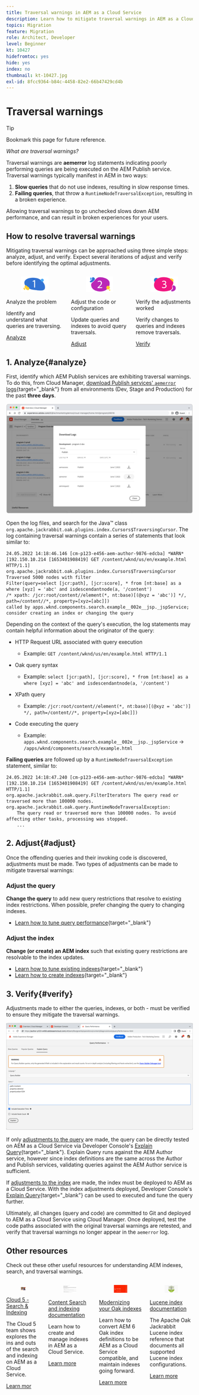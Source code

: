 ```yaml
---
title: Traversal warnings in AEM as a Cloud Service
description: Learn how to mitigate traversal warnings in AEM as a Cloud Service.
topics: Migration
feature: Migration
role: Architect, Developer
level: Beginner
kt: 10427
hidefromtoc: yes
hide: yes
index: no
thumbnail: kt-10427.jpg
exl-id: 8fcc9364-b84c-4458-82e2-66b47429cd4b
---
```

# Traversal warnings

>[!TIP]
>Bookmark this page for future reference.

_What are traversal warnings?_

Traversal warnings are __aemerror__ log statements indicating poorly performing queries are being executed on the AEM Publish service. Traversal warnings typically manifest in AEM in two ways:

1. __Slow queries__ that do not use indexes, resulting in slow response times.
1. __Failing queries__, that throw a `RuntimeNodeTraversalException`, resulting in a broken experience.

Allowing traversal warnings to go unchecked slows down AEM performance, and can result in broken experiences for your users.

## How to resolve traversal warnings

Mitigating traversal warnings can be approached using three simple steps: analyze, adjust, and verify. Expect several iterations of adjust and verify before identifying the optimal adjustments.

<div class="columns is-multiline">

<!-- Analyze -->
<div class="column is-half-tablet is-half-desktop is-one-third-widescreen" aria-label="Analyze" tabindex="0">
   <div class="x-card">
       <div class="card-image">
           <figure class="image is-16by9">
               <a href="#analyze" title="Analyze" tabindex="-1">
                   <img class="is-bordered-r-small" src="./assets/traversals/1-analyze.png" alt="Analyze">
               </a>
           </figure>
       </div>
       <div class="card-content is-padded-small">
           <div class="content">
                <p class="headline is-size-5 has-text-weight-bold">Analyze the problem</p>
               <p class="is-size-6">Identify and understand what queries are traversing.</p>
               <a href="#analyze" class="spectrum-Button spectrum-Button--outline spectrum-Button--primary spectrum-Button--sizeM">
                   <span class="spectrum-Button-label has-no-wrap has-text-weight-bold">Analyze</span>
               </a>
           </div>
       </div>
   </div>
</div>

<!-- Adjust -->
<div class="column is-half-tablet is-half-desktop is-one-third-widescreen" aria-label="Adjust" tabindex="0">
   <div class="x-card">
       <div class="card-image">
           <figure class="image is-16by9">
               <a href="#adjust" title="Adjust" tabindex="-1">
                   <img class="is-bordered-r-small" src="./assets/traversals/2-adjust.png" alt="Adjust">
               </a>
           </figure>
       </div>
       <div class="card-content is-padded-small">
           <div class="content">
                <p class="headline is-size-5 has-text-weight-bold">Adjust the code or configuration</p>
               <p class="is-size-6">Update queries and indexes to avoid query traversals.</p>
               <a href="#adjust" class="spectrum-Button spectrum-Button--outline spectrum-Button--primary spectrum-Button--sizeM">
                   <span class="spectrum-Button-label has-no-wrap has-text-weight-bold">Adjust</span>
               </a>
           </div>
       </div>
   </div>
</div>

<!-- Verify -->
<div class="column is-half-tablet is-half-desktop is-one-third-widescreen" aria-label="Verify" tabindex="0">
   <div class="x-card">
       <div class="card-image">
           <figure class="image is-16by9">
               <a href="#verify" title="Verify" tabindex="-1">
                   <img class="is-bordered-r-small" src="./assets/traversals/3-verify.png" alt="Verify">
               </a>
           </figure>
       </div>
       <div class="card-content is-padded-small">
           <div class="content">
                <p class="headline is-size-5 has-text-weight-bold">Verify the adjustments worked</p>                       
               <p class="is-size-6">Verify changes to queries and indexes remove traversals.</p>
               <a href="#verify" class="spectrum-Button spectrum-Button--outline spectrum-Button--primary spectrum-Button--sizeM">
                   <span class="spectrum-Button-label has-no-wrap has-text-weight-bold">Verify</span>
               </a>
           </div>
       </div>
   </div>
</div>

</div>

## 1. Analyze{#analyze}

First, identify which AEM Publish services are exhibiting traversal warnings. To do this, from Cloud Manager, [download Publish services' `aemerror` logs](https://experienceleague.adobe.com/docs/experience-manager-learn/cloud-service/debugging/debugging-aem-as-a-cloud-service/logs.html#cloud-manager){target="_blank"} from all environments (Dev, Stage and Production) for the past __three days__.

![Download AEM as a Cloud Service logs](./assets/traversals/download-logs.jpg)

Open the log files, and search for the Java™ class `org.apache.jackrabbit.oak.plugins.index.Cursors$TraversingCursor`. The log containing traversal warnings contain a series of statements that look similar to:

```log
24.05.2022 14:18:46.146 [cm-p123-e456-aem-author-9876-edcba] *WARN* [192.150.10.214 [1653401908419] GET /content/wknd/us/en/example.html HTTP/1.1] 
org.apache.jackrabbit.oak.plugins.index.Cursors$TraversingCursor Traversed 5000 nodes with filter 
Filter(query=select [jcr:path], [jcr:score], * from [nt:base] as a where [xyz] = 'abc' and isdescendantnode(a, '/content') 
/* xpath: /jcr:root/content//element(*, nt:base)[(@xyz = 'abc')] */, path=/content//*, property=[xyz=[abc]]) 
called by apps.wknd.components.search.example__002e__jsp._jspService; 
consider creating an index or changing the query
```

Depending on the context of the query's execution, the log statements may contain helpful information about the originator of the query:

+ HTTP Request URL associated with query execution
    
  + Example: `GET /content/wknd/us/en/example.html HTTP/1.1`

+ Oak query syntax
    
  +  Example: `select [jcr:path], [jcr:score], * from [nt:base] as a where [xyz] = 'abc' and isdescendantnode(a, '/content')`

+ XPath query
    
  + Example: `/jcr:root/content//element(*, nt:base)[(@xyz = 'abc')] */, path=/content//*, property=[xyz=[abc]])`

+ Code executing the query
    
  + Example:  `apps.wknd.components.search.example__002e__jsp._jspService` &#8594; `/apps/wknd/components/search/example.html`

__Failing queries__ are followed up by a `RuntimeNodeTraversalException` statement, similar to:

```log
24.05.2022 14:18:47.240 [cm-p123-e456-aem-author-9876-edcba] *WARN* [192.150.10.214 [1653401908419] GET /content/wknd/us/en/example.html HTTP/1.1] 
org.apache.jackrabbit.oak.query.FilterIterators The query read or traversed more than 100000 nodes.
org.apache.jackrabbit.oak.query.RuntimeNodeTraversalException: 
    The query read or traversed more than 100000 nodes. To avoid affecting other tasks, processing was stopped.
    ...
```    

## 2. Adjust{#adjust}

Once the offending queries and their invoking code is discovered, adjustments must be made. Two types of adjustments can be made to mitigate traversal warnings:

### Adjust the query

__Change the query__ to add new query restrictions that resolve to existing index restrictions. When possible, prefer changing the query to changing indexes.

+ [Learn how to tune query performance](https://experienceleague.adobe.com/docs/experience-manager-65/developing/bestpractices/troubleshooting-slow-queries.html#query-performance-tuning){target="_blank"}

### Adjust the index

__Change (or create) an AEM index__ such that existing query restrictions are resolvable to the index updates. 

+ [Learn how to tune existing indexes](https://experienceleague.adobe.com/docs/experience-manager-65/developing/bestpractices/troubleshooting-slow-queries.html#query-performance-tuning){target="_blank"}
+ [Learn how to create indexes](https://experienceleague.adobe.com/docs/experience-manager-65/developing/bestpractices/troubleshooting-slow-queries.html#create-a-new-index){target="_blank"}

## 3. Verify{#verify}

Adjustments made to either the queries, indexes, or both - must be verified to ensure they mitigate the traversal warnings.

![Explain query](./assets/traversals/verify.gif)

If only [adjustments to the query](#adjust-the-query) are made, the query can be directly tested on AEM as a Cloud Service via Developer Console's [Explain Query](https://experienceleague.adobe.com/docs/experience-manager-learn/cloud-service/debugging/debugging-aem-as-a-cloud-service/developer-console.html#queries){target="_blank"}. Explain Query runs against the AEM Author service, however since index definitions are the same across the Author and Publish services, validating queries against the AEM Author service is sufficient.

If [adjustments to the index](#adjust-the-index) are made, the index must be deployed to AEM as a Cloud Service. With the index adjustments deployed, Developer Console's [Explain Query](https://experienceleague.adobe.com/docs/experience-manager-learn/cloud-service/debugging/debugging-aem-as-a-cloud-service/developer-console.html#queries){target="_blank"} can be used to executed and tune the query further.

Ultimately, all changes (query and code) are committed to Git and deployed to AEM as a Cloud Service using Cloud Manager. Once deployed, test the code paths associated with the original traversal warnings are retested, and verify that traversal warnings no longer appear in the `aemerror` log.

## Other resources

Check out these other useful resources for understanding AEM indexes, search, and traversal warnings.

<div class="columns is-multiline">

<!-- Cloud 5 - Search &amp; Indexing -->
<div class="column is-half-tablet is-half-desktop is-one-third-widescreen" aria-label="Cloud 5 - Search &amp; Indexing" tabindex="0">
   <div class="card">
       <div class="card-image">
           <figure class="image is-16by9">
               <a href="https://experienceleague.adobe.com/docs/experience-manager-learn/cloud-service/cloud-5/cloud5-aem-search-and-indexing.html" title="Cloud 5 - Search &amp; Indexing" tabindex="-1"><img class="is-bordered-r-small" src="../../../cloud-5/imgs/009-thumb.png" alt="Cloud 5 - Search &amp; Indexing"></a>
           </figure>
       </div>
       <div class="card-content is-padded-small">
           <div class="content">
               <p class="headline is-size-6 has-text-weight-bold"><a href="https://experienceleague.adobe.com/docs/experience-manager-learn/cloud-service/cloud-5/cloud5-aem-search-and-indexing.html" title="Cloud 5 - Search &amp; Indexing">Cloud 5 - Search &amp; Indexing</a></p>
               <p class="is-size-6">The Cloud 5 team shows explores the ins and outs of the search and indexing on AEM as a Cloud Service.</p>
               <a href="https://experienceleague.adobe.com/docs/experience-manager-learn/cloud-service/cloud-5/cloud5-aem-search-and-indexing.html" class="spectrum-Button spectrum-Button--outline spectrum-Button--primary spectrum-Button--sizeM">
                   <span class="spectrum-Button-label has-no-wrap has-text-weight-bold">Learn mor</span>
               </a>
           </div>
       </div>
   </div>
</div>

<!-- Content Search and Indexing -->
<div class="column is-half-tablet is-half-desktop is-one-third-widescreen" aria-label="Content Search and Indexing
" tabindex="0">
   <div class="card">
       <div class="card-image">
           <figure class="image is-16by9">
               <a href="https://experienceleague.adobe.com/docs/experience-manager-cloud-service/content/operations/indexing.html" title="Content Search and Indexing" tabindex="-1">
                   <img class="is-bordered-r-small" src="./assets/traversals/resources--docs.png" alt="Content Search and Indexing">
               </a>
           </figure>
       </div>
       <div class="card-content is-padded-small">
           <div class="content">
               <p class="headline is-size-6 has-text-weight-bold"><a href="https://experienceleague.adobe.com/docs/experience-manager-cloud-service/content/operations/indexing.html" title="Content Search and Indexing">Content Search and indexing documentation</a></p>
               <p class="is-size-6">Learn how to create and manage indexes in AEM as a Cloud Service.</p>
               <a href="https://experienceleague.adobe.com/docs/experience-manager-cloud-service/content/operations/indexing.html" class="spectrum-Button spectrum-Button--outline spectrum-Button--primary spectrum-Button--sizeM">
                   <span class="spectrum-Button-label has-no-wrap has-text-weight-bold">Learn more</span>
               </a>
           </div>
       </div>
   </div>
</div>

<!-- Modernizing your Oak indexes -->
<div class="column is-half-tablet is-half-desktop is-one-third-widescreen" aria-label="Modernizing your Oak indexes" tabindex="0">
   <div class="card">
       <div class="card-image">
           <figure class="image is-16by9">
               <a href="https://experienceleague.adobe.com/docs/experience-manager-learn/cloud-service/migration/moving-to-aem-as-a-cloud-service/search-and-indexing.html" title="Modernizing your Oak indexes" tabindex="-1">
                   <img class="is-bordered-r-small" src="./assets/traversals/resources--aem-experts-series.png" alt="Modernizing your Oak indexes">
               </a>
           </figure>
       </div>
       <div class="card-content is-padded-small">
           <div class="content">
               <p class="headline is-size-6 has-text-weight-bold"><a href="https://experienceleague.adobe.com/docs/experience-manager-learn/cloud-service/migration/moving-to-aem-as-a-cloud-service/search-and-indexing.html" title="Modernizing your Oak indexes">Modernizing your Oak indexes</a></p>
               <p class="is-size-6">Learn how to convert AEM 6 Oak index definitions to be AEM as a Cloud Service compatible, and maintain indexes going forward.</p>
               <a href="https://experienceleague.adobe.com/docs/experience-manager-learn/cloud-service/migration/moving-to-aem-as-a-cloud-service/search-and-indexing.html" class="spectrum-Button spectrum-Button--outline spectrum-Button--primary spectrum-Button--sizeM">
                   <span class="spectrum-Button-label has-no-wrap has-text-weight-bold">Learn more</span>
               </a>
           </div>
       </div>
   </div>
</div>

<!-- Index definition documentation -->
<div class="column is-half-tablet is-half-desktop is-one-third-widescreen" aria-label="Index definition documentation" tabindex="0">
   <div class="card">
       <div class="card-image">
           <figure class="image is-16by9">
               <a href="https://jackrabbit.apache.org/oak/docs/query/lucene.html" title="Index definition documentation" tabindex="-1">
                   <img class="is-bordered-r-small" src="./assets/traversals/resources--oak-docs.png" alt="Index definition documentation">
               </a>
           </figure>
       </div>
       <div class="card-content is-padded-small">
           <div class="content">
               <p class="headline is-size-6 has-text-weight-bold"><a href="https://jackrabbit.apache.org/oak/docs/query/lucene.html" title="Index definition documentation">Lucene index documentation</a></p>
               <p class="has-ellipsis is-size-6">The Apache Oak Jackrabbit Lucene index reference that documents all supported Lucene index configurations.</p>
               <a href="https://jackrabbit.apache.org/oak/docs/query/lucene.html" class="spectrum-Button spectrum-Button--outline spectrum-Button--primary spectrum-Button--sizeM">
                   <span class="spectrum-Button-label has-no-wrap has-text-weight-bold">Learn more</span>
               </a>
           </div>
       </div>
   </div>
</div>

</div>
